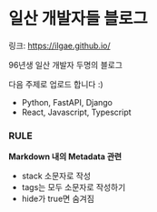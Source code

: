 # 일산 개발자들 블로그

링크: https://ilgae.github.io/

96년생 일산 개발자 두명의 블로그

다음 주제로 업로드 합니다 :)

-   Python, FastAPI, Django
-   React, Javascript, Typescript

### RULE

<strong>Markdown 내의 Metadata 관련</strong>

-   stack 소문자로 작성
-   tags는 모두 소문자로 작성하기
-   hide가 true면 숨겨짐
